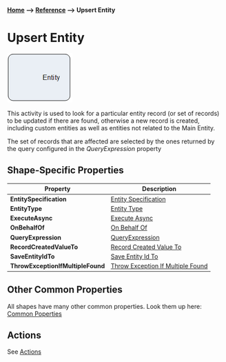 __[Home](/) --> [Reference](/ref) --> Upsert Entity__

# Upsert Entity

![Upsert Entity](media/UpsertEntity.png)

This activity is used to look for a particular entity record (or set of records) to be updated if there are found, otherwise a new record is created, including custom entities
as well as entities not related to the Main Entity.

The set of records that are affected are selected by the ones returned by the query configured in the *QueryExpression* property


## Shape-Specific Properties

| Property | Description |
| -------- | ----------- |
| __EntitySpecification__ 				| [Entity Specification](common/EntitySpecification.md)  |
| __EntityType__   						|[Entity Type](common/EntityType.md)    |
| __ExecuteAsync__ 						| [Execute Async](common/ExecuteAsync.md) |
| __OnBehalfOf__   						|[On Behalf Of](common/OnBehalfOf.md)    |
| **QueryExpression** 					| [QueryExpression](common/QueryExpression.md) |
| **RecordCreatedValueTo** 				| [Record Created Value To](common/RecordCreatedValueTo.md) |
| __SaveEntityIdTo__       				| [Save Entity Id To](common/SaveEntityIdTo.md) |
| __ThrowExceptionIfMultipleFound__ 	| [Throw Exception If Multiple Found](common/ThrowExceptionIfMultipleFound.md) |


## Other Common Properties
All shapes have many other common properties. Look them up here: [Common Poperties](common/README.md)

## Actions
See [Actions](common/Actions.md)

